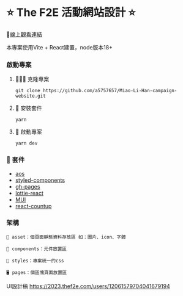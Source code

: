 # ⭐ The F2E 活動網站設計 ⭐

🔗[線上觀看連結](https://a5757657.github.io/Miao-Li-Han-campaign-website// "線上觀看連結")

本專案使用Vite + React建置，node版本18+

### 啟動專案
1. 🧑‍🤝‍🧑 克隆專案

    `git clone https://github.com/a5757657/Miao-Li-Han-campaign-website.git`

2. 🔨 安裝套件

    `yarn`

3. 🎉 啟動專案

    `yarn dev`

### 🎁 套件
-  [aos](https://michalsnik.github.io/aos/ "aos")
-  [styled-components](https://styled-components.com "styled-components")
-  [gh-pages](https://github.com/tschaub/gh-pages "gh-pages")
-  [lottie-react](https://lottiereact.com "lottie-react")
-  [MUI](https://mui.com "MUI")
-  [react-countup](https://github.com/glennreyes/react-countup "react-countup")

### 架構
    🌃 asset：個頁面靜態資料存放區 如：圖片、icon、字體

    📁 components：元件放置區

    💅 styles：專案統一的css

    🖥 pages：個區塊頁面放置區


UI設計稿
https://2023.thef2e.com/users/12061579704041679194
